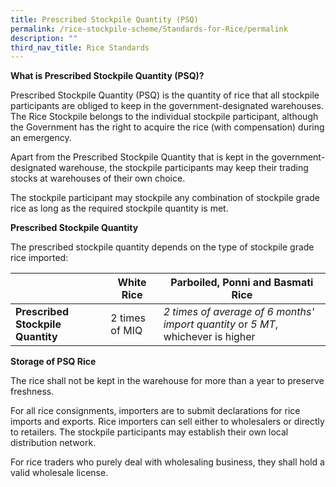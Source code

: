 ```yaml
---
title: Prescribed Stockpile Quantity (PSQ)
permalink: /rice-stockpile-scheme/Standards-for-Rice/permalink
description: ""
third_nav_title: Rice Standards
---
```



**What is Prescribed Stockpile Quantity (PSQ)?**
   

Prescribed Stockpile Quantity (PSQ) is the quantity of rice that all stockpile participants are obliged to keep in the government-designated warehouses. The Rice Stockpile belongs to the individual stockpile participant, although the Government has the right to acquire the rice (with compensation) during an emergency. 

Apart from the Prescribed Stockpile Quantity that is kept in the government-designated warehouse, the stockpile participants may keep their trading stocks at warehouses of their own choice.

The stockpile participant may stockpile any combination of stockpile grade rice as long as the required stockpile quantity is met.  
  
**Prescribed Stockpile Quantity**

The prescribed stockpile quantity depends on the type of stockpile grade rice imported:

|  | White Rice | Parboiled, Ponni and Basmati Rice |
| -------- | -------- | -------- |
| **Prescribed Stockpile Quantity** | 2 times of MIQ  | *2 times of average of 6 months' import quantity* or *5 MT*, whichever is higher |

**Storage of PSQ Rice**

The rice shall not be kept in the warehouse for more than a year to preserve freshness. 
  
For all rice consignments, importers are to submit declarations for rice imports and exports. Rice importers can sell either to wholesalers or directly to retailers. The stockpile participants may establish their own local distribution network.  
  
For rice traders who purely deal with wholesaling business, they shall hold a valid wholesale license.